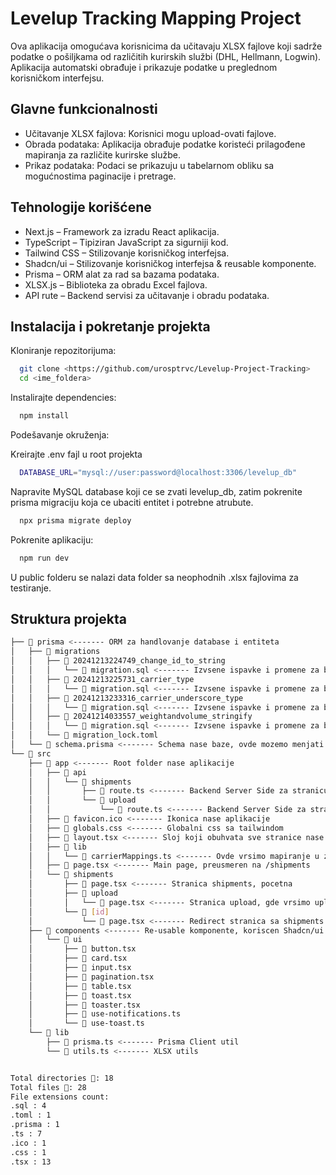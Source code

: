 
# Levelup Tracking Mapping Project

Ova aplikacija omogućava korisnicima da učitavaju XLSX fajlove koji sadrže podatke o pošiljkama od različitih kurirskih službi (DHL, Hellmann, Logwin). Aplikacija automatski obrađuje i prikazuje podatke u preglednom korisničkom interfejsu.


## Glavne funkcionalnosti

- Učitavanje XLSX fajlova: Korisnici mogu upload-ovati fajlove.
- Obrada podataka: Aplikacija obrađuje podatke koristeći prilagođene mapiranja za različite kurirske službe.
- Prikaz podataka: Podaci se prikazuju u tabelarnom obliku sa mogućnostima paginacije i pretrage.

## Tehnologije korišćene

 - Next.js – Framework za izradu React aplikacija.
 - TypeScript – Tipiziran JavaScript za sigurniji kod.
 - Tailwind CSS – Stilizovanje korisničkog interfejsa.
 - Shadcn/ui – Stilizovanje korisničkog interfejsa & reusable komponente.
 - Prisma – ORM alat za rad sa bazama podataka.
 - XLSX.js – Biblioteka za obradu Excel fajlova.
 - API rute – Backend servisi za učitavanje i obradu podataka.


## Instalacija i pokretanje projekta

Kloniranje repozitorijuma:

```bash
  git clone <https://github.com/urosptrvc/Levelup-Project-Tracking>
  cd <ime_foldera>
```

Instalirajte dependencies:

```bash
  npm install
```

Podešavanje okruženja:

Kreirajte .env fajl u root projekta

```bash
  DATABASE_URL="mysql://user:password@localhost:3306/levelup_db"
```

Napravite MySQL database koji ce se zvati levelup_db, zatim pokrenite prisma migraciju koja ce ubaciti entitet i  potrebne atrubute.

```bash
  npx prisma migrate deploy
```

Pokrenite aplikaciju:

```bash
  npm run dev
```
U public folderu se nalazi data folder sa neophodnih .xlsx fajlovima za testiranje.
## Struktura projekta
```bash
├── 📂 prisma <------- ORM za handlovanje database i entiteta
│   ├── 📂 migrations
│   │   ├── 📂 20241213224749_change_id_to_string
│   │   │   └── 📄 migration.sql <------- Izvsene ispavke i promene za bazu
│   │   ├── 📂 20241213225731_carrier_type
│   │   │   └── 📄 migration.sql <------- Izvsene ispavke i promene za bazu
│   │   ├── 📂 20241213233316_carrier_underscore_type
│   │   │   └── 📄 migration.sql <------- Izvsene ispavke i promene za bazu
│   │   ├── 📂 20241214033557_weightandvolume_stringify
│   │   │   └── 📄 migration.sql <------- Izvsene ispavke i promene za bazu
│   │   └── 📄 migration_lock.toml
│   └── 📄 schema.prisma <------- Schema nase baze, ovde mozemo menjati samu bazu
└── 📂 src 
    ├── 📂 app <------- Root folder nase aplikacije
    │   ├── 📂 api 
    │   │   └── 📂 shipments
    │   │       ├── 📄 route.ts <------- Backend Server Side za stranicu shipments
    │   │       └── 📂 upload
    │   │           └── 📄 route.ts <------- Backend Server Side za stranicu upload
    │   ├── 📄 favicon.ico <------- Ikonica nase aplikacije
    │   ├── 📄 globals.css <------- Globalni css sa tailwindom
    │   ├── 📄 layout.tsx <------- Sloj koji obuhvata sve stranice nase aplikacije
    │   ├── 📂 lib
    │   │   └── 📄 carrierMappings.ts <------- Ovde vrsimo mapiranje u zavisnosti koji je carrier
    │   ├── 📄 page.tsx <------- Main page, preusmeren na /shipments
    │   └── 📂 shipments
    │       ├── 📄 page.tsx <------- Stranica shipments, pocetna
    │       ├── 📂 upload
    │       │   └── 📄 page.tsx <------- Stranica upload, gde vrsimo upload fajlova
    │       └── 📂 [id]
    │           └── 📄 page.tsx <------- Redirect stranica sa shipments page gde prikazujemo vise podataka
    ├── 📂 components <------- Re-usable komponente, koriscen Shadcn/ui
    │   └── 📂 ui
    │       ├── 📄 button.tsx
    │       ├── 📄 card.tsx
    │       ├── 📄 input.tsx
    │       ├── 📄 pagination.tsx
    │       ├── 📄 table.tsx
    │       ├── 📄 toast.tsx
    │       ├── 📄 toaster.tsx
    │       ├── 📄 use-notifications.ts
    │       └── 📄 use-toast.ts
    └── 📂 lib 
        ├── 📄 prisma.ts <------- Prisma Client util
        └── 📄 utils.ts <------- XLSX utils


Total directories 📂: 18
Total files 📄: 28
File extensions count:
.sql : 4
.toml : 1
.prisma : 1
.ts : 7
.ico : 1
.css : 1
.tsx : 13
```
